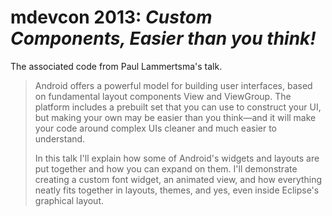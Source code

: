 mdevcon 2013: *Custom Components, Easier than you think!*
===========

The associated code from Paul Lammertsma's talk.

> Android offers a powerful model for building user interfaces, based on fundamental layout components View and ViewGroup. The platform includes a prebuilt set that you can use to construct your UI, but making your own may be easier than you think—and it will make your code around complex UIs cleaner and much easier to understand.
>
> In this talk I'll explain how some of Android's widgets and layouts are put together and how you can expand on them. I'll demonstrate creating a custom font widget, an animated view, and how everything neatly fits together in layouts, themes, and yes, even inside Eclipse's graphical layout.
